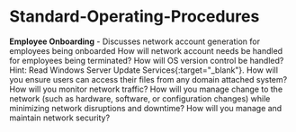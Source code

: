 # Standard-Operating-Procedures


**Employee Onboarding** - Discusses network account generation for employees being onboarded
    How will network account needs be handled for employees being terminated?
    How will OS version control be handled?
        Hint: Read Windows Server Update Services{:target="_blank"}.
    How will you ensure users can access their files from any domain attached system?
    How will you monitor network traffic?
    How will you manage change to the network (such as hardware, software, or configuration changes) while minimizing network disruptions and downtime?
    How will you manage and maintain network security?
